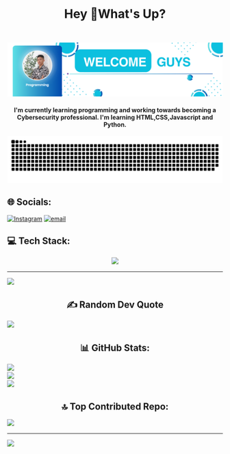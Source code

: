 <h1 align="center">Hey 👋What's Up?</h1><br>

![Nauval Afani](/img/Banner.png)

<h4 align="center">I'm currently learning programming and working towards becoming a Cybersecurity professional.
 I'm learning HTML,CSS,Javascript and Python.</h4>

<picture>
  <source
    media="(prefers-color-scheme: dark)"
    srcset="https://raw.githubusercontent.com/platane/snk/output/github-contribution-grid-snake-dark.svg"
  />
  <source
    media="(prefers-color-scheme: light)"
    srcset="https://raw.githubusercontent.com/platane/snk/output/github-contribution-grid-snake.svg"
  />
  <img
    alt="github contribution grid snake animation"
    src="https://raw.githubusercontent.com/platane/snk/output/github-contribution-grid-snake.svg"
  />
</picture>

## 🌐 Socials:

[![Instagram](https://img.shields.io/badge/Instagram-%23E4405F.svg?logo=Instagram&logoColor=white)](https://instagram.com/kalen_dev01)
[![email](https://img.shields.io/badge/Email-D14836?logo=gmail&logoColor=white)](mailto:kentangnet12@gmail.com)

## 💻 Tech Stack:

 <p align="center">
   <a href="https://skillicons.dev">
     <img src="https://skillicons.dev/icons?i=windows,linux,ubuntu,html,css,js,py" />
   </a>
 </p>

---
[![](https://visitcount.itsvg.in/api?id=KalenDev&icon=0&color=0)](https://visitcount.itsvg.in)
<h2 align="center">✍️ Random Dev Quote</h2> 

![](https://quotes-github-readme.vercel.app/api?type=horizontal&theme=dark)

<h2 align="center">📊 GitHub Stats:</h2> 

![](https://github-readme-stats.vercel.app/api?username=Nauvalafani01&theme=tokyonight&hide_border=true&include_all_commits=false&count_private=true)<br/>
![](https://nirzak-streak-stats.vercel.app/?user=Nauvalafani01&theme=tokyonight&hide_border=true)<br/>
![](https://github-readme-stats.vercel.app/api/top-langs/?username=Nauvalafani01&theme=tokyonight&hide_border=true&include_all_commits=false&count_private=true&layout=compact)


<h2 align="center">🔝 Top Contributed Repo:</h2>

![](https://github-contributor-stats.vercel.app/api?username=Nauvalafani01&limit=5&theme=github_dark&combine_all_yearly_contributions=true)


---
[![](https://visitcount.itsvg.in/api?id=KalenDev&icon=0&color=0)](https://visitcount.itsvg.in)



